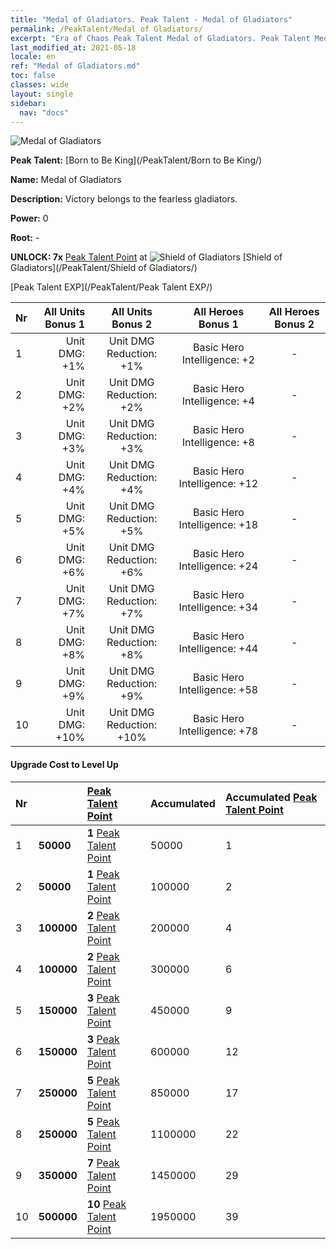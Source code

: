 ```yaml
---
title: "Medal of Gladiators. Peak Talent - Medal of Gladiators"
permalink: /PeakTalent/Medal of Gladiators/
excerpt: "Era of Chaos Peak Talent Medal of Gladiators. Peak Talent Medal of Gladiators. Medal of Gladiators"
last_modified_at: 2021-05-18
locale: en
ref: "Medal of Gladiators.md"
toc: false
classes: wide
layout: single
sidebar:
  nav: "docs"
---
```


  ![Medal of Gladiators](/images/pt/talent_4103.png)

  **Peak Talent:** [Born to Be King](/PeakTalent/Born to Be King/)

  **Name:** Medal of Gladiators

  **Description:** Victory belongs to the fearless gladiators.

  **Power:** 0

  **Root:** -

  **UNLOCK: 7x** [Peak Talent Point](/Items/con_934/) at ![Shield of Gladiators](/images/pt/talent_4102.png) [Shield of Gladiators](/PeakTalent/Shield of Gladiators/)

  [Peak Talent EXP](/PeakTalent/Peak Talent EXP/)

  | Nr | All Units Bonus 1 | All Units Bonus 2 | All Heroes Bonus 1 | All Heroes Bonus 2 |
  |:---|--------------:|:-------------:|:-------------:|:-------------:|
  | 1 | Unit DMG: +1% | Unit DMG Reduction: +1% | Basic Hero Intelligence: +2 | - |
  | 2 | Unit DMG: +2% | Unit DMG Reduction: +2% | Basic Hero Intelligence: +4 | - |
  | 3 | Unit DMG: +3% | Unit DMG Reduction: +3% | Basic Hero Intelligence: +8 | - |
  | 4 | Unit DMG: +4% | Unit DMG Reduction: +4% | Basic Hero Intelligence: +12 | - |
  | 5 | Unit DMG: +5% | Unit DMG Reduction: +5% | Basic Hero Intelligence: +18 | - |
  | 6 | Unit DMG: +6% | Unit DMG Reduction: +6% | Basic Hero Intelligence: +24 | - |
  | 7 | Unit DMG: +7% | Unit DMG Reduction: +7% | Basic Hero Intelligence: +34 | - |
  | 8 | Unit DMG: +8% | Unit DMG Reduction: +8% | Basic Hero Intelligence: +44 | - |
  | 9 | Unit DMG: +9% | Unit DMG Reduction: +9% | Basic Hero Intelligence: +58 | - |
  | 10 | Unit DMG: +10% | Unit DMG Reduction: +10% | Basic Hero Intelligence: +78 | - |


#### Upgrade Cost to Level Up

  | Nr | <i class="fas fa-coins"/> | [Peak Talent Point](/Items/con_934/) | Accumulated <i class="fas fa-coins"/> | Accumulated [Peak Talent Point](/Items/con_934/) |
  |:---|:--------------|:-------------|:-------------|:-------------|
  | 1 | **50000** | **1** [Peak Talent Point](/Items/con_934/) | 50000 | 1 |
  | 2 | **50000** | **1** [Peak Talent Point](/Items/con_934/) | 100000 | 2 |
  | 3 | **100000** | **2** [Peak Talent Point](/Items/con_934/) | 200000 | 4 |
  | 4 | **100000** | **2** [Peak Talent Point](/Items/con_934/) | 300000 | 6 |
  | 5 | **150000** | **3** [Peak Talent Point](/Items/con_934/) | 450000 | 9 |
  | 6 | **150000** | **3** [Peak Talent Point](/Items/con_934/) | 600000 | 12 |
  | 7 | **250000** | **5** [Peak Talent Point](/Items/con_934/) | 850000 | 17 |
  | 8 | **250000** | **5** [Peak Talent Point](/Items/con_934/) | 1100000 | 22 |
  | 9 | **350000** | **7** [Peak Talent Point](/Items/con_934/) | 1450000 | 29 |
  | 10 | **500000** | **10** [Peak Talent Point](/Items/con_934/) | 1950000 | 39 |
